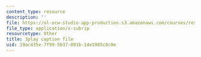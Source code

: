 ```yaml
---
content_type: resource
description: ''
file: https://ol-ocw-studio-app-production.s3.amazonaws.com/courses/res-6-012-introduction-to-probability-spring-2018/19ac435e7f995b37891b14e1985c0c0e_WXIU2tK4qtc.vtt
file_type: application/x-subrip
resourcetype: Other
title: 3play caption file
uid: 19ac435e-7f99-5b37-891b-14e1985c0c0e
---
```

